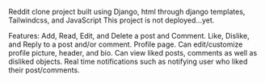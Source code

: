 Reddit clone project built using Django, html through django templates, Tailwindcss, and JavaScript
This project is not deployed...yet.

Features:
Add, Read, Edit, and Delete a post and Comment.
Like, Dislike, and Reply to a post and/or comment.
Profile page. Can edit/customize profile picture, header, and bio.
Can view liked posts, comments as well as disliked objects.
Real time notifications such as notifying user who liked their post/comments. 



